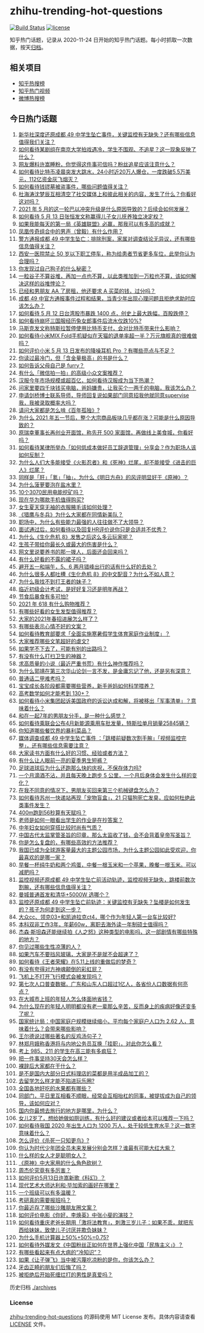 # zhihu-trending-hot-questions

[![Build Status](https://github.com/justjavac/zhihu-trending-hot-questions/workflows/ci/badge.svg?branch=master)](https://github.com/justjavac/zhihu-trending-hot-questions/actions)
[![license](https://img.shields.io/github/license/justjavac/zhihu-trending-hot-questions)](https://github.com/justjavac/zhihu-trending-hot-questions/blob/master/LICENSE)

知乎热门话题，记录从 2020-11-24 日开始的知乎热门话题。每小时抓取一次数据，按天[归档](./archives)。

## 相关项目

- [知乎热搜榜](https://github.com/justjavac/zhihu-trending-top-search)
- [知乎热门视频](https://github.com/justjavac/zhihu-trending-hot-video)
- [微博热搜榜](https://github.com/justjavac/weibo-trending-hot-search)

## 今日热门话题

<!-- BEGIN -->
<!-- 最后更新时间 Thu May 13 2021 14:03:20 GMT+0800 (China Standard Time) -->

1. [新华社深度还原成都 49
   中学生坠亡事件，关键监控有无缺失？还有哪些信息值得我们关注？](https://www.zhihu.com/question/459149724)
2. [如何看待某剧组在南京大学拍戏遇冷，学生不围观、不追星？这一现象反映了什么？](https://www.zhihu.com/question/458770659)
3. [网友爆料许嵩睡粉，你觉得这件事可信吗？粉丝追星应该注意什么？](https://www.zhihu.com/question/459044865)
4. [如何看待比特币凌晨突发大跳水，24小时近20万人爆仓，一度跌破5.5万美元，112亿资金灰飞烟灭？](https://www.zhihu.com/question/458814331)
5. [如何看待钱镠墓被盗事件，哪些问题值得关注？](https://www.zhihu.com/question/458718637)
6. [杜海涛沈梦辰互相清空了社交媒体上和彼此相关的内容，发生了什么？你看好这对吗？](https://www.zhihu.com/question/459091147)
7. [2021 年 5
   月的这一轮巴以冲突升级是什么原因导致的？后续会如何发展？](https://www.zhihu.com/question/459004922)
8. [如何看待 5 月 13 日张恒发文称赢得儿子女儿抚养独立决定权？](https://www.zhihu.com/question/459149865)
9. [如果我能每天的第一局《英雄联盟》必赢，那我可以有多高的成就？](https://www.zhihu.com/question/453307486)
10. [凤凰传奇组合中的男声（曾毅）有什么作用？](https://www.zhihu.com/question/19599617)
11. [警方通报成都 49
    中学生坠亡：排除刑案，家属对调查结论无异议，还有哪些信息值得关注？](https://www.zhihu.com/question/458909971)
12. [西安一医院禁止 50
    岁以下职工停车，称为给患者节省更多车位，此举你认为合理吗？](https://www.zhihu.com/question/459024549)
13. [你发现过自己狗子的什么秘密？](https://www.zhihu.com/question/356563659)
14. [一粒谷子不算谷堆，再加一点也不算，以此类推加到一万粒也不算，该如何解决这样的谷堆悖论？](https://www.zhihu.com/question/455083603)
15. [已经和男朋友 AA 了房租，他还要求 A 买菜的钱，过分吗？](https://www.zhihu.com/question/453271533)
16. [成都 49
    中官方通报事件过程和结果，当青少年出现心理问题且拒绝求助时应该怎么办？](https://www.zhihu.com/question/459170054)
17. [如何看待 5 月 12 日台湾股市暴跌 1400
    点，创史上最大跌幅，百股跌停？](https://www.zhihu.com/question/459028790)
18. [如何看待崩坏三国服经历兔女郎事件后流水仅跌10%?](https://www.zhihu.com/question/458750890)
19. [马斯克发文称特斯拉暂停使用比特币支付，会对比特币带来什么影响？](https://www.zhihu.com/question/459161438)
20. [如何看待小米MIX
    Fold手机疑似在天猫的退单率超一半？万元旗舰真的很难做吗？](https://www.zhihu.com/question/458883076)
21. [如何评价小米 5 月 13 日发布的降噪耳机 Pro
    ？有哪些亮点与不足？](https://www.zhihu.com/question/458684897)
22. [你读过最冷门，但「含金量极高」的书是什么？](https://www.zhihu.com/question/438708854)
23. [如何告诉父母自己是 furry？](https://www.zhihu.com/question/444555641)
24. [有什么「微信拍一拍」的高级小众文案推荐？](https://www.zhihu.com/question/447518769)
25. [汉服今年市场规模或超百亿，如何看待汉服成为当下热潮？](https://www.zhihu.com/question/459160852)
26. [问家里要四千块钱买电脑，爸妈嫌贵，让我买个一两千的电脑，我该怎么办？](https://www.zhihu.com/question/438760685)
27. [申请剑桥博士联系导师，导师回复说如果部门同意招我他就同意supervise我，我被录取概率大吗？](https://www.zhihu.com/question/458531364)
28. [请问大家都是怎么啃《百年孤独》?](https://www.zhihu.com/question/448455775)
29. [为什么 2021
    年五一节后，整个大宗商品板块几乎都在涨？可能是什么原因导致的？](https://www.zhihu.com/question/458052249)
30. [原瑞幸董事长再创业开面馆，称先开 500
    家面馆，再做线上美食城，你看好吗？](https://www.zhihu.com/question/459077352)
31. [如何看待某律所举办「如何低成本做好员工辞退管理」分享会？作为职场人该如何反制？](https://www.zhihu.com/question/459085788)
32. [为什么人们大多能接受《火影忍者》和《死神》烂尾，却不能接受《进击的巨人》烂尾？](https://www.zhihu.com/question/453988761)
33. [同样是「肝」「氪」「抽」，为什么《明日方舟》的风评明显好于《原神》？](https://www.zhihu.com/question/440196388)
34. [为什么菠萝要泡在盐水里？](https://www.zhihu.com/question/441723737)
35. [10个3070民用电能挖矿吗？](https://www.zhihu.com/question/438131163)
36. [现在华为哪款手机值得购买?](https://www.zhihu.com/question/458001659)
37. [女生夏天穿无袖的衣服腋毛该如何处理？](https://www.zhihu.com/question/49147353)
38. [《猎鹰与冬兵》为什么大家都在同情新美队？](https://www.zhihu.com/question/456832120)
39. [职场中，为什么有些能力最强的人往往做不了大领导？](https://www.zhihu.com/question/376627540)
40. [面试通过后，如何看待以及回复HR评价说你只是合适并不优秀？](https://www.zhihu.com/question/458590013)
41. [为什么《生化危机 8》发售之后这么多云玩家呢？](https://www.zhihu.com/question/458559616)
42. [生孩子带给你最长久或最大的伤害是什么？](https://www.zhihu.com/question/458813300)
43. [网文里说要养书的那一拨人，后面还会回来吗？](https://www.zhihu.com/question/459076236)
44. [有什么好看的不露的裙子吗？](https://www.zhihu.com/question/449495437)
45. [避开五一和端午，5、6 两月错峰出行的话有什么好的去处？](https://www.zhihu.com/question/456942834)
46. [为什么很多人都吐槽《生化危机 8》的中文配音？为什么不如人意？](https://www.zhihu.com/question/455604520)
47. [为什么我找不到打王者的妹子？](https://www.zhihu.com/question/456447726)
48. [临近初级会计考试，是好好复习还是明年再战？](https://www.zhihu.com/question/459095087)
49. [节食后暴食有多可怕?](https://www.zhihu.com/question/440102071)
50. [2021 年 618 有什么购物推荐？](https://www.zhihu.com/question/456666130)
51. [有哪些好看的女生发型值得推荐？](https://www.zhihu.com/question/46665948)
52. [大家的2021年春招进展怎么样了？](https://www.zhihu.com/question/451371162)
53. [有哪些表示心情不好的文案？](https://www.zhihu.com/question/448264856)
54. [如何看待教育部要求「全面实施寒暑假学生体育家庭作业制度」？](https://www.zhihu.com/question/458819623)
55. [大家推荐哪些文笔超好的虐文?](https://www.zhihu.com/question/443091741)
56. [如果学不下去了，可能有别的出路吗？](https://www.zhihu.com/question/458588510)
57. [有没有什么打扫卫生的神器？](https://www.zhihu.com/question/24018780)
58. [求高质量的小说（最近严重书荒）有什么神作推荐吗？](https://www.zhihu.com/question/345478198)
59. [为什么郭靖在第三次华山论剑一言不发，是金庸忘记了他，还是另有深意？](https://www.zhihu.com/question/21249025)
60. [普通话二甲难考吗？](https://www.zhihu.com/question/296008893)
61. [宝宝成长各阶段都需要哪些营养，新手爸妈如何科学喂养？](https://www.zhihu.com/question/459008133)
62. [高考数学如何才能考到 130+？](https://www.zhihu.com/question/30809574)
63. [如何看待小米集团起诉美国政府的诉讼达成和解，将被移出「军事清单」？意味着什么？](https://www.zhihu.com/question/459013673)
64. [和在一起7年的男朋友分手，是一种什么感觉？](https://www.zhihu.com/question/311800723)
65. [如何看待乘联会公布4月新能源乘用车批发量，特斯拉单月销量25845辆？](https://www.zhihu.com/question/458877707)
66. [你知道哪些餐饮界的暴利菜品？](https://www.zhihu.com/question/430100068)
67. [媒体调查成都 49 中学生坠亡事件
    ：「跳楼前疑数次割手腕」「视频监控完整」，还有哪些信息需要注意？](https://www.zhihu.com/question/459141189)
68. [大家读书方面有什么好的习惯、经验或者方法？](https://www.zhihu.com/question/19720742)
69. [有什么让人眼前一亮的夏季男生短裤？](https://www.zhihu.com/question/335054185)
70. [足球进球后为什么还跑那么快的庆祝，不保存体力吗?](https://www.zhihu.com/question/458226019)
71. [一个月滴酒不沾，并且每天晚上跑步 5
    公里，一个月后身体会发生什么样的变化？](https://www.zhihu.com/question/405285583)
72. [在我不同意的情况下，男朋友买回来第三个机械键盘怎么办？](https://www.zhihu.com/question/454654781)
73. [如何看待苏州一快递站再现「宠物盲盒」，21
    只猫狗死亡发臭，应如何杜绝此类事件发生？](https://www.zhihu.com/question/459005393)
74. [400m跑到56秒算有天赋吗？](https://www.zhihu.com/question/455941157)
75. [老师是如何一眼看出学生的作业是在抄答案？](https://www.zhihu.com/question/446221874)
76. [中年妇女如何穿搭比较时尚有气质？](https://www.zhihu.com/question/55406693)
77. [中国古代太监掌管圣旨的印章，那么太监收了钱，会不会背着皇帝写圣旨？](https://www.zhihu.com/question/455745711)
78. [你是怎么复盘的，有哪些高效的方法推荐？](https://www.zhihu.com/question/406224720)
79. [我国已成为全球游客量最大的主题公园市场，为什么主题公园如此受欢迎，你最喜欢的是哪一家？](https://www.zhihu.com/question/458193805)
80. [早餐一杯纯牛奶和两个鸡蛋，中餐一根玉米和一个苹果，晚餐一根玉米。可以减肥吗？](https://www.zhihu.com/question/449869703)
81. [监控视频还原成都 49
    中学生坠亡前活动轨迹，监控视频无缺失，跳楼前数次割腕，还有哪些信息值得关注？](https://www.zhihu.com/question/459149063)
82. [曼城普通首发和清华+5000W 选哪个？](https://www.zhihu.com/question/458935007)
83. [监控还原成都 49
    中学生坠亡前轨迹：关键监控有无缺失？坠楼是如何发生的？孩子为何走到这一步？](https://www.zhihu.com/question/459149528)
84. [大众cc、领克03+和凯迪拉克ct4，哪个作为年轻人第一台车比较好?](https://www.zhihu.com/question/386263270)
85. [本科双非工作3年，年薪60w，离职去海外读一年制硕士值得吗？](https://www.zhihu.com/question/458347661)
86. [杰森·斯坦森还能继续拍《人之怒》这种类型的电影吗，这一部剧情有哪些特殊的地方？](https://www.zhihu.com/question/457375414)
87. [你见过哪些生性凉薄的人？](https://www.zhihu.com/question/429319229)
88. [如果汽车不要挡风玻璃，大家是不是就不会超速了？](https://www.zhihu.com/question/453038354)
89. [如何看待《王者荣耀》在5.11上线的重做后的梦奇？](https://www.zhihu.com/question/458854022)
90. [有没有夸得对方神魂颠倒的彩虹屁？](https://www.zhihu.com/question/425102721)
91. [飞机上不打开飞行模式会被发现吗？](https://www.zhihu.com/question/448267257)
92. [第七次人口普查数据，广东和山东人口超过1亿人，各省份人口数据有何亮点？](https://www.zhihu.com/question/458855355)
93. [在大城市上班的年轻人怎么体面地省钱？](https://www.zhihu.com/question/420243795)
94. [为什么现在的年轻人明明都没有老一辈那么辛苦，反而身上的疾病好像还变多了呢？](https://www.zhihu.com/question/458382123)
95. [国家统计局：中国家庭户规模继续缩小，平均每个家庭户人口为 2.62
    人，意味着什么？会带来哪些影响？](https://www.zhihu.com/question/458817764)
96. [王尔德说过哪些著名的反鸡汤句子？](https://www.zhihu.com/question/352930521)
97. [林郑月娥称香港将与内地公务员互换「挂职」，对此你怎么看？](https://www.zhihu.com/question/458804652)
98. [考上 985、211 的学生在高三能有多疯狂？](https://www.zhihu.com/question/336622881)
99. [把一件事坚持30天会怎么样？](https://www.zhihu.com/question/445399418)
100. [裸辞后大家都在干什么？](https://www.zhihu.com/question/455096322)
101. [是不是国内大部分日式料理店的菜都是用半成品加工的？](https://www.zhihu.com/question/25686948)
102. [去留学怎么样才能不陷进玩乐圈?](https://www.zhihu.com/question/455259235)
103. [全国各地好吃的水果都有哪些？](https://www.zhihu.com/question/396304597)
104. [同部门，平日里互相看不顺眼，经常会互相抬杠的同事，被提拔成为自己的领导，该如何应对？](https://www.zhihu.com/question/455051436)
105. [国内你最想去旅行的地方是哪里，为什么？](https://www.zhihu.com/question/430741673)
106. [女儿2岁了，想给她做如厕训练，有什么好的建议或者绘本可以推荐一下吗？](https://www.zhihu.com/question/458367044)
107. [如何看待我国 2020 年出生人口为 1200
     万人，处于较低生育水平？这一数字意味着什么？](https://www.zhihu.com/question/458828004)
108. [怎么评价《杀死一只知更鸟》?](https://www.zhihu.com/question/279914409)
109. [你认为时代少年团全员未来发展分别会怎样？谁最有可能大红大紫？](https://www.zhihu.com/question/457302819)
110. [什么样的女人才是聪明女人？](https://www.zhihu.com/question/31502344)
111. [《原神》中大家用的什么角色砍树？](https://www.zhihu.com/question/457105267)
112. [周杰伦究竟有多厉害？](https://www.zhihu.com/question/284816654)
113. [如何评价5月13日许嵩新歌《科幻》？](https://www.zhihu.com/question/459126468)
114. [现代艺术大师达利和·毕加索的画好在哪里？](https://www.zhihu.com/question/19934954)
115. [一个班级可以有多温暖？](https://www.zhihu.com/question/318128959)
116. [考研真的需要报班吗？](https://www.zhihu.com/question/313929839)
117. [你最近存了哪些沙雕朋友圈文案？](https://www.zhihu.com/question/454044987)
118. [如何评价电影《你好，李焕英》中张小斐的演技？](https://www.zhihu.com/question/444445938)
119. [如何看待重庆老爸长期用「激将法教育」，刺激三岁儿子：如果不乖，就把东西给妹妹，致使儿子讨厌并欺负妹妹？](https://www.zhihu.com/question/458830152)
120. [为什么手机计算器上50%+50%=0.75?](https://www.zhihu.com/question/453500291)
121. [如何看待外媒发文《中国粉丝正如何在世界上强化中国「民族主义」》？](https://www.zhihu.com/question/458741420)
122. [有哪些看起来有点大病的“冷知识”？](https://www.zhihu.com/question/458360832)
123. [如果《让子弹飞》当中被污蔑吃凉粉的是你，你该怎么办？](https://www.zhihu.com/question/333769627)
124. [牙齿正畸的朋友们后悔了吗？](https://www.zhihu.com/question/308980503)
125. [被拒绝后开始死缠烂打的男性是真爱吗？](https://www.zhihu.com/question/27019446)

<!-- END -->

历史归档 [./archives](./archives)

### License

[zhihu-trending-hot-questions](https://github.com/justjavac/zhihu-trending-hot-questions)
的源码使用 MIT License 发布。具体内容请查看 [LICENSE](./LICENSE) 文件。

